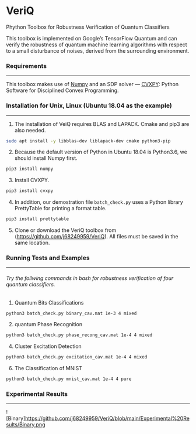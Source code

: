 VeriQ
===
Phython Toolbox for Robustness Verification of Quantum Classifiers 

This toolbox is implemented on Google’s TensorFlow Quantum and can verify the robustness of quantum machine learning algorithms with respect to a small disturbance of noises, derived from the surrounding environment.

### Requirements 
---
This toolbox makes use of [Numpy](https://numpy.org) and an SDP solver — [CVXPY](https://www.cvxpy.org/): Python Software for Disciplined Convex Programming. 

### Installation for Unix, Linux (Ubuntu 18.04 as the example)
---
1) The installation of VeiQ requires BLAS and LAPACK. Cmake and pip3 are also needed.
```sh
sudo apt install -y libblas-dev liblapack-dev cmake python3-pip
```
2) Because the default version of Python in Ubuntu 18.04 is Python3.6, we should install Numpy first.
```sh
pip3 install numpy
```
3) Install CVXPY.
```sh
pip3 install cvxpy
```
4) In addition, our demostration file `batch_check.py` uses a Python library PrettyTable for printing a format table.
```sh
pip3 install prettytable
```
5) Clone or download the VeriQ toolbox from (https://github.com/j68249959/VeriQ). All files must be saved in the same location. 

### Running Tests and Examples
---
###### Try the follwing commands in bash for robustness verification of four quantum classifiers.

1) Quantum Bits Classifications
```sh
python3 batch_check.py binary_cav.mat 1e-3 4 mixed
```
2) quantum Phase Recognition 
```sh
python3 batch_check.py phase_recong_cav.mat 1e-4 4 mixed
```
4) Cluster Excitation Detection 
```sh
python3 batch_check.py excitation_cav.mat 1e-4 4 mixed
```
6) The Classification of MNIST
```sh
python3 batch_check.py mnist_cav.mat 1e-4 4 pure
```
### Experimental Results
---
![Binary]https://github.com/j68249959/VeriQ/blob/main/Experimental%20Results/Binary.png
